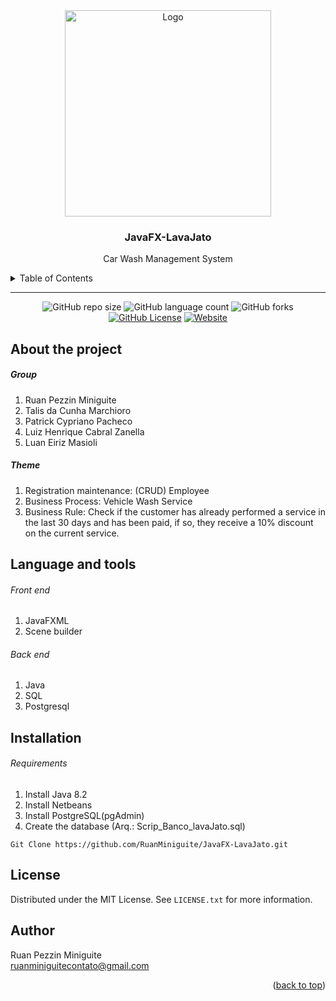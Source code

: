 <!--  
    Ruan Pezzin Miniguite
    V. 2.0 
    Readme IFES projects 
-->

<!-- ============== HEADER ============== -->
<div align="center" id="header">

  <a href="https://cachoeiro.ifes.edu.br/">
    <img src="https://media.discordapp.net/attachments/925719560039043083/925751679519981578/ifes_vila-velha-horizontal-pb.png?width=953&height=294" alt="Logo" width="330">
  </a>
  <h3 align="center">JavaFX-LavaJato</h3>
  <p align="center">
    Car Wash Management System
  </p>
</div>



<!-- ===== SUMARIO ===== -->
<details>
  <summary>Table of Contents</summary>
  <ol>
    <li><a href="#about-the-project">About The Project</a></li>
    <!-- <li><a href="#layout">Layout</a></li> -->
    <li><a href="#language-and-tools">Language and tools</a></li>
    <!-- <li><a href="#implementation-ideas">Implementation ideas</a></li> -->
    <li><a href="#installation">Installation</a></li>
    <li><a href="#license">License</a></li>
    <li><a href="#author">Author</a></li>
  </ol>
</details>

---


<!-- ============== SHIELDS ============== -->
<div align="center">

  ![GitHub repo size][GitHub repo size-shields]
  ![GitHub language count][GitHub language count-shields]
  ![GitHub forks][GitHub forks-shields]
  [![GitHub License][GitHub License-shields]][GitHub License-link]
  [![Website][Website-shields]][Website-link]

  <!-- <h4 align="center"> 
    🚧  Project under construction...  🚧
  </h4> -->
</div>


<!-- ============== ABOUT ============== -->
## About the project

<!-- <div align="center">
  <img src="https://media.discordapp.net/attachments/925787834638544956/925789165717717072/default.png?width=1214&height=683" width=80%>
<br><br>

  [![Site][Site-shields]][Site-link]
</div> -->

<h5>Group</h5>

  <ol>
    <li>Ruan Pezzin Miniguite</li>
    <li>Talis da Cunha Marchioro</li>
    <li>Patrick Cypriano Pacheco</li>
    <li>Luiz Henrique Cabral Zanella</li>
    <li>Luan Eiriz Masioli</li>
  </ol>

<h5>Theme</h5>

  <ol>
    <li>Registration maintenance: (CRUD) Employee</li>
    <li>Business Process: Vehicle Wash Service</li>
    <li>Business Rule: Check if the customer has already performed a service in the last 30 days and has been paid, if so, they receive a 10% discount on the current service.</li>
  </ol>





<!-- ============== LAYOUT ============== -->
<!-- ## Layout

<div>

  <img src="https://media.discordapp.net/attachments/925787834638544956/925790164939337778/default.png?width=388&height=683" width="25%">
  <img src="https://media.discordapp.net/attachments/925787834638544956/925790164939337778/default.png?width=388&height=683" width="25%">

</div> -->


<!-- ============== LANGUAGE ============== -->
## Language and tools
###### Front end

 <ol>
    <li>JavaFXML</li>
    <li>Scene builder</li>
  </ol>

###### Back end

 <ol>
    <li>Java</li>
    <li>SQL</li>
    <li>Postgresql</li>
  </ol>


<!-- ============== IDEAS ============== -->
<!-- ## Implementation ideas
- [x] Example
- [ ] Example -->



<!-- ============== INSTALLATION ============== -->
## Installation

###### Requirements

<ol>
  <li>Install Java 8.2</li>
  <li>Install Netbeans</li>
  <li>Install PostgreSQL(pgAdmin)</li>
  <li>Create the database (Arq.: Scrip_Banco_lavaJato.sql)</li>
</ol>


```
Git Clone https://github.com/RuanMiniguite/JavaFX-LavaJato.git
```


<!-- ============== LICENSE ============== -->
## License

Distributed under the MIT License. See `LICENSE.txt` for more information.


<!-- ============== AUTHOR ============== -->
## Author

Ruan Pezzin Miniguite <br> ruanminiguitecontato@gmail.com

<p align="right">(<a href="#header">back to top</a>)</p>


<!-- ============== LINKs ============== -->
<!-- Alterar link -->
[Site-link]: https://github.com/RuanMiniguite/JavaFX-LavaJato
[GitHub License-link]: https://github.com/RuanMiniguite/Template-Readme/blob/fe381e528da59c829814c405ef7287b10a1a15ab/LICENSE


<!-- Alterar caminho para repositorio [Template-Readme] -->
[GitHub repo size-shields]: https://img.shields.io/github/repo-size/RuanMiniguite/JavaFX-LavaJato?style=for-the-badge
[GitHub language count-shields]: https://img.shields.io/github/languages/count/RuanMiniguite/JavaFX-LavaJato?style=for-the-badge
[GitHub forks-shields]: https://img.shields.io/github/forks/RuanMiniguite/JavaFX-LavaJato?style=for-the-badge


[GitHub License-shields]: https://img.shields.io/cocoapods/l/m?down_color=292929&up_color=292929&style=for-the-badge
[Site-shields]: https://img.shields.io/badge/Site-Live-292929?style=for-the-badge&logo=web&logoColor=white
[Website-link]: https://github.com/RuanMiniguite/Commit-Message
[Website-shields]: https://img.shields.io/website?down_color=292929&down_message=404&style=for-the-badge&logo=github&up_color=292929&up_message=Commit&url=https%3A%2F%2Fgithub.com%2FRuanMiniguite%2FCommit-Message
